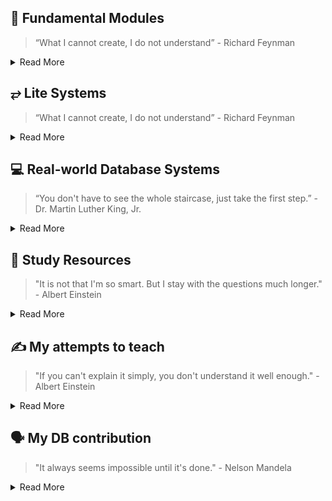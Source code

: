 ## 📎 Fundamental Modules
> “What I cannot create, I do not understand” - Richard Feynman

<details>
<summary>Read More</summary>

#### Core Database Components
- [tiny-yacc-parser](https://github.com/dbminions/tiny-yacc-sql-parser): YACC, SQL `Parser`
- [tiny-sql-rewriter](https://github.com/dbminions/tiny-sql-rewriter): SQL `rewriter`, analyser
- [tiny-binder](https://github.com/dbminions/tiny_binder): `Binder`, Catalog, Type Coercion, Function Overloading
- [tiny-dataframe](https://github.com/dbminions/tiny_dataframe): `RBO`, `Execution Engine`, `Push-based Execution`, Runtime, Visitor, Parquet, Arrow
- [tiny-rule-based-optimizer](https://github.com/dbminions/tiny-planner): Parser, `Binder`, Catalog, RBO, `Execution Engine`, `Push Based Execution`
- [tiny-ssi-txn](https://github.com/dbminions/tiny-txn): Snapshot Isolation Level, Serializable `Transactions`
- [lsm tree](https://github.com/dbminions/lsm-tree): `Storage Engine`, Memtable, WAL
- [tiny-java-db](https://github.com/dbminions/tiny-db): `Volcano Model`, Query Optimizer, `Binder`, `Secondary Index`

```markdown
┌───────┐  ┌───────┐  ┌───────┐
│       │  │       │  │       │
│Parse  ├─►│Rewrite├─►│Binder ├──┐   ┌───────┐  ┌───────┐  ┌──────┐    ┌───────┐   ┌───────┐
│       │  │       │  │       │  │   │ RBO   │  │       │  │      │    │ Txn   │   │ Col   │
└───────┘  └───────┘  └───────┘  ├──►│  +    ├─►│ Exec  ├─►│Run   ├───►│  +    |──►| LSM   │
                                 │   │ CBO   │  │Engine │  │time  │    │ WAL   │   │       │
                      ┌───────┐  │   └───────┘  └───────┘  └──────┘    └───────┘   └───────┘
                      │       │  │
                      │Data   ├──┘
                      │Frame  │
                      └───────┘
```

#### Misc Database Components
- [embedded server](https://github.com/dbminions/tiny-embedded-server): `Sockets`
- [workerpool](https://github.com/dbminions/workerpool): `job queue`, `worker pool`
- [memorypool](https://github.com/dbminions/tiny_mpool): `memory management`, `gc lang`
- [lotsaa](https://github.com/dbminions/lotsaa): `benchmark`, `concurrent access`
- [tiny-compiler](https://github.com/dbminions/tiny-compiler): Covers examples for `AST`, ANTLR, and `Visitor` Pattern
- [tiny-dependency-injection](https://github.com/dbminions/tiny-di-framework): `Dependency Injection` Framework

#### Misc Distributed Systems
- [leader election](https://github.com/dbminions/distributed_leader_election): `Layered BFS`, `Flood Max`
- [network topology optimizer](https://github.com/dbminions/network_topology_optimizer): `Heuristics`, `Topology`

</details>

## ⥂ Lite Systems

> “What I cannot create, I do not understand” - Richard Feynman

<details>
<summary>Read More</summary>

#### Database Shrunk
- [matrixorigin-lite](https://github.com/dbminions/colexec-db): Vectorized `Execution Engine`, Push based execution model

#### Small Database [Read]
- [HaloDB](https://github.com/dbminions/HaloDB): InMemory, KV, `Log Structure`, Bitcask
- [OHC](https://github.com/dbminions/ohc): Cache, `OffHeap`, GC, Big Cache
- [LevelDB](https://github.com/dbminions/leveldb): Embedded `LSM` Tree
- [StormDB](https://github.com/dbminions/stormdb): Embedded DB similar to HaloDB

#### Misc Shrunk
- [geo-spark-lite](https://github.com/dbminions/spatial-spark-rdd): `Spark RDD`, `Apache Sedona`, `Spatial Indexing`

</details>

## 💻 Real-world Database Systems
> “You don't have to see the whole staircase, just take the first step.”  - Dr. Martin Luther King, Jr.

<details>
<summary>Read More</summary>
  
#### Production Distributed Databases (Planning to Learn)
- [datafusion](https://github.com/apache/arrow-datafusion): tiny neat query engine
- [CockroachDB](https://github.com/cockroachdb/cockroach): well documented, co-exec, has logical/physical optimizer, exec engine
- [Prometheus](https://github.com/dbminions/prometheus): PromQL, TSDB
- [Presto](https://github.com/prestodb/presto): RBO, CBO

#### Misc [Read]
- [Go-YCSB](https://github.com/dbminions/go-ycsb): KV Benchmark, `YCSB`

</details>

## 📗 Study Resources
> "It is not that I'm so smart. But I stay with the questions much longer." - Albert Einstein

<details>
<summary>Read More</summary>

#### Books [Reading]
- [100 Go Mistakes and How to Avoid Them](https://a.co/d/7EAXgLq) - Great for understanding common mistakes in `go`.
- [Querify Labs Blog](https://www.querifylabs.com/blog) - Good blog on optimizers.
- [Patterns of Distributed Systems](https://martinfowler.com/articles/patterns-of-distributed-systems/) - `Spanner` 2PC etc.

#### Books on DB [Read]
- [Database Design and Implementation](https://a.co/d/9cJnBev) -  Great for understanding embedded Java databases like Apache `Derby`
- [How Query Engine Works: An Introductory Guide](https://a.co/d/0tnFBHx) - Great for understanding Query Engine like Arrow `Datafusion`

#### Misc Books [Read]
- [Algorithms and Data Structures for Massive Datasets](https://a.co/d/j4aYee9) - BF, `Count-Min` Sketch, HyperLogLog, Reservoir `Sampling`.

#### Papers [Read]
- [Google Spanner Paper](https://static.googleusercontent.com/media/research.google.com/en//archive/spanner-osdi2012.pdf) - Distributed `Strict Serializable Transaction` using True Time
- [A method for implementing Lock-Free shared Data Structures](https://dl.acm.org/doi/pdf/10.1145/165231.165265) - Coordination Technique, Caching Algo
- [Elkan's Kmeans](https://cdn.aaai.org/ICML/2003/ICML03-022.pdf) - Fast `Kmeans` Algorithm using Triangle Inequality Property

</details>

## ✍ My attempts to teach
> "If you can't explain it simply, you don't understand it well enough." - Albert Einstein

<details>
<summary>Read More</summary>

#### Database
- [Copy Ahead Segment Ring](https://utd-ir.tdl.org/server/api/core/bitstreams/bca5d1fb-7b45-403c-b435-4d965d387367/content) - New Memtable Design, Evolution of Database Systems
- [TinyDB](https://www.youtube.com/playlist?list=PLVd_ZXv73U8jqQHvW_R5oQF8qo8SHv3Re) - Tiny Database written in Java


#### Technical works
- [Method for Implementing lock-free shared data structure](https://www.youtube.com/watch?v=MK1ZqqW-9gM) - Coordination Technique, Large Objects
- [Tiny Compiler](https://medium.com/javarevisited/build-a-tiny-compiler-in-java-662f67a1ce85) - Tiny Compiler written in Java
- [Using spark for spatial data management](https://medium.com/sys-base/spatial-partitioned-rdd-using-kd-tree-in-spark-102e0b53564b) - Spark RDD, KD Tree
- [Design Patterns](https://medium.com/sde-base/design-pattern-in-java-bafd91a5d24e) - Design Pattern from GoF.

</details>


## 🗣️ My DB contribution
> "It always seems impossible until it's done." - Nelson Mandela

<details>
<summary>Read More</summary>
  
#### Database commits
- [MaxtrixOrigin](https://github.com/matrixorigin/matrixone/commits?author=arjunsk)

</details>
